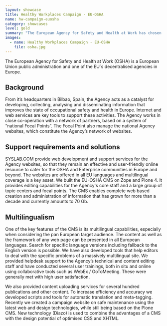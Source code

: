 ```yaml
---
layout: showcase
title: Healthy Workplaces Campaign - EU-OSHA
name: hw-campaign-euosha
category: showcases
level: gold
summary: "The European Agency for Safety and Health at Work has chosen the internet as its primary means to disseminate information. We facilitate that on several platforms including CMS, Wiki, campaign sites and communication tools."
images:
  - name: Healthy Workplaces Campaign - EU-OSHA
    file: osha.jpg
---
```


The European Agency for Safety and Health at Work (OSHA) is a European Union public administration and one of the EU´s decentralised agencies in Europe.

## Background

From it’s headquarters in Bilbao, Spain, the Agency acts as a catalyst for developing, collecting, analysing and disseminating information that improves the state of occupational safety and health in Europe. Internet and web services are key tools to support these activities. The Agency works in close co-operation with a network of partners, based on a system of “national Focal Points”. The Focal Point also manage the national Agency websites, which constitute the Agency’s network of websites.

## Support requirements and solutions

SYSLAB.COM provide web development and support services for the Agency websites, so that they remain an effective and user-friendly online resource to cater for the OSHA and Enterprise communities in Europe and beyond. The websites are offered in all EU languages and multilingual coverage is a key asset. We built the EU-OSHA CMS on Zope and Plone 4. It provides editing capabilities for the Agency's core staff and a large group of topic centers and focal points. The CMS enables complete web based creation and administration of information that has grown for more than a decade and currently amounts to 70 Gb.

## Multilingualism

One of the key features of the CMS is its multilingual capabilities, especially when considering the pan European target audience. The content as well as the framework of any web page can be presented in all European languages. Search for specific language versions including fallback to the English version is possible. We have also developed tools that help editors to deal with the specific problems of a massively multilingual site. We provided helpdesk support to the Agency’s technical and content editing staff and have conducted several user trainings, both in situ and online using collaborative tools such as WebEx / GoToMeeting. These were generally met with high user satisfaction.

We also provided content uploading services for several hundred publications and other content. To increase efficiency and accuracy we developed scripts and tools for automatic translation and meta-tagging. Recently we created a campaign website on safe maintenance using the latest web and design technologies, while still being based on the Plone CMS. New technology (Diazo) is used to combine the advantages of a CMS with the design potential of optimised CSS and XHTML.


